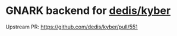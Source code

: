 # GNARK backend for [dedis/kyber](https://github.com/dedis/kyber)

Upstream PR: https://github.com/dedis/kyber/pull/551
